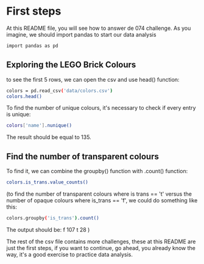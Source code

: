 # First steps

At this README file, you will see how to answer de 074 challenge.
As you imagine, we should import pandas to start our data analysis

```bash
import pandas as pd
```

## Exploring the LEGO Brick Colours

to see the first 5 rows, we can open the csv and use head() function:
```bash
colors = pd.read_csv('data/colors.csv')
colors.head()
```

To find the number of unique colours, it's necessary to check if every entry is unique:
```bash
colors['name'].nunique()
```

The result should be equal to 135.

## Find the number of transparent colours

To find it, we can combine the groupby() function with .count() function:
```bash
colors.is_trans.value_counts()
```

(to find the number of transparent colours where is trans == 't' versus the number of opaque colours where is_trans == 'f', we could do something like this:
```bash
colors.groupby('is_trans').count()
```
The output should be:
f 107
t 28
)

The rest of the csv file contains more challenges, these at this README are just the first steps, if you want to continue, go ahead, you already know the way, it's a good exercise to practice data analysis.